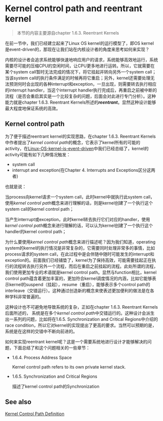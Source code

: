 # Kernel control path and reentrant kernel

> 本节的内容主要源自chapter 1.6.3. Reentrant Kernels

在前一节中，我们已经建立起来了Linux OS kernel的运行模型了，即OS kernel是event-driven的，那现在让我们站在内核设计者的角度来思考如何来实现？

内核的设计者会追求系统能够快速地响应用户的请求，系统能够高效地运行，系统需要尽可能的压缩CPU的空闲时间，让CPU更多地进行运转。所以，它就需要在某个system call暂时无法完成的情况下，将它挂起并转向另外一个system call；当该system call的执行条件满足的时候再将它重启；另外，kernel还需要处理无法预测何时会出现的各种interrupt和exception，一旦出现，则需要转去执行相应的interrupt handler，当这个interrupt handler执行完成后，再重启之前被中断的流程（是否会重启其实是一个比较复杂的问题，后面会对此进行专门分析）。这种能力就是chapter 1.6.3. Reentrant Kernels所述的***reentrant***。显然这种设计能够最大程度地保证系统的高效。

## Kernel control path

为了便于描述reentrant kernel的实现思路，在chapter 1.6.3. Reentrant Kernels中作者提出了*kernel control path*的概念，它表示了kernel所有的可能的activity，在[Linux-OS-kernel-is-event-driven](./Linux-OS-kernel-is-event-driven.md)中我们已经总结了，kernel的activity可能有如下几种情况触发：

- system call
- interrupt and exception(在Chapter 4. Interrupts and Exceptions区分这两者)

也就是说：

当process向kernel请求一个system call，此时kernel中就执行此system call，使用*kernel control path*概念来进行理解的话，则是kernel创建了一个执行这个system call的kernel control path；

当产生interrupt或exception，此时kernel转去执行它们对应的handler，使用*kernel control path*概念来进行理解的话，可以认为kernel创建了一个执行这个handler的kernel control path；

为什么要使用*kernel control path*概念来进行描述呢？因为我们知道，operating system的kernel的执行情况是非常复杂的，它需要同时处理非常多的事情，比如process请求的system call，在此过程中是会伴随中随时可能发生的interrupt和exception的。前面我们已经铺垫了，kernel为了保持高效，可能需要挂起正在执行的流程转去执行另外一个流程，而后在重启之前挂起的流程。此处所谓的流程，我们使用更加专业的术语就是kernel control path。显然与function相比，kernel control path蕴含着更加丰富的，更加符合kernel调度情况的内涵，比如它能够表示kernel的suspend（挂起），resume（重启），能够表示多个control path的interleave（交错运行）。这种通过创造新的概念来使表述更加便利的做法是在各种学科非常普遍的。



这种设计也不可避免地导致系统的复杂，正如在chapter 1.6.3. Reentrant Kernels后面所述的， 系统是在多个*kernel control path*中交错运行的。这种设计会派生出一系列的问题，比如将在1.6.5. Synchronization and Critical Regions中介绍的race condition，所以它对kernel的实现提出了更高的要求。当然可以预期的是，系统是在这样的交错中不断向前进的。

如何来实现reentrant kernel呢？这是一个需要系统地进行设计才能够解决的问题，下面总结了和这个问题相关的一些章节：

- 1.6.4. Process Address Space

  Kernel control path refers to its own private kernel stack.

- 1.6.5. Synchronization and Critical Regions

  描述了kernel control path的Synchronization



## See also

[Kernel Control Path Definition](http://www.linfo.org/kernel_control_path.html)



